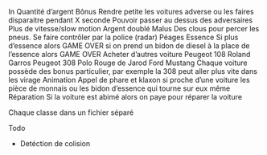 In
Quantité d’argent
Bônus
Rendre petite les voitures adverse ou les faires disparaitre pendant X seconde
Pouvoir passer au dessus des adversaires
Plus de vitesse/slow motion
Argent doublé
Malus
Des clous pour percer les pneus.
Se faire contrôler par la police (radar)
Péages
Essence
Si plus d’essence alors GAME OVER
si on prend un bidon de diesel à la place de l’essence alors GAME OVER
Acheter d’autres voiture
Peugeot 108 Roland Garros
Peugeot 308
Polo Rouge de Jarod
Ford Mustang
Chaque voiture possède des bonus particulier, par exemple la 308 peut aller plus vite dans les virage
Animation
Appel de phare et klaxon si proche d’une voiture
les pièce de monnais ou les bidon d’essence qui tourne sur eux même
Réparation
Si la voiture est abimé alors on paye pour réparer la voiture


Chaque classe dans un fichier séparé

Todo
- Detéction de colision